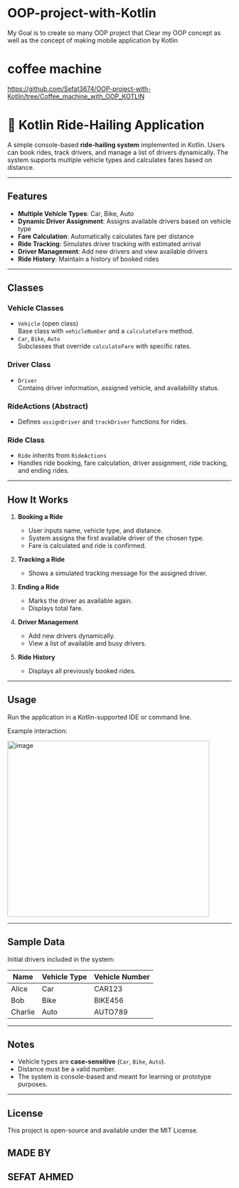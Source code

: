 # OOP-project-with-Kotlin
My Goal is to create so many OOP project  that Clear my OOP concept as well as the concept of making mobile application by Kotlin

# coffee machine 
https://github.com/Sefat3674/OOP-project-with-Kotlin/tree/Coffee_machine_with_OOP_KOTLIN


# 🚖 Kotlin Ride-Hailing Application

A simple console-based **ride-hailing system** implemented in Kotlin. Users can book rides, track drivers, and manage a list of drivers dynamically. The system supports multiple vehicle types and calculates fares based on distance.

---

## Features

- **Multiple Vehicle Types**: Car, Bike, Auto
- **Dynamic Driver Assignment**: Assigns available drivers based on vehicle type
- **Fare Calculation**: Automatically calculates fare per distance
- **Ride Tracking**: Simulates driver tracking with estimated arrival
- **Driver Management**: Add new drivers and view available drivers
- **Ride History**: Maintain a history of booked rides

---

## Classes

### Vehicle Classes
- `Vehicle` (open class)  
  Base class with `vehicleNumber` and a `calculateFare` method.
- `Car`, `Bike`, `Auto`  
  Subclasses that override `calculateFare` with specific rates.

### Driver Class
- `Driver`  
  Contains driver information, assigned vehicle, and availability status.

### RideActions (Abstract)
- Defines `assignDriver` and `trackDriver` functions for rides.

### Ride Class
- `Ride` inherits from `RideActions`
- Handles ride booking, fare calculation, driver assignment, ride tracking, and ending rides.

---

## How It Works

1. **Booking a Ride**
   - User inputs name, vehicle type, and distance.
   - System assigns the first available driver of the chosen type.
   - Fare is calculated and ride is confirmed.

2. **Tracking a Ride**
   - Shows a simulated tracking message for the assigned driver.

3. **Ending a Ride**
   - Marks the driver as available again.
   - Displays total fare.

4. **Driver Management**
   - Add new drivers dynamically.
   - View a list of available and busy drivers.

5. **Ride History**
   - Displays all previously booked rides.

---

## Usage

Run the application in a Kotlin-supported IDE or command line.  

Example interaction:

<img width="454" height="396" alt="image" src="https://github.com/user-attachments/assets/16e41117-d2b8-4037-97a3-be9f69528bb3" />


---

## Sample Data

Initial drivers included in the system:

| Name    | Vehicle Type | Vehicle Number |
|---------|--------------|----------------|
| Alice   | Car          | CAR123         |
| Bob     | Bike         | BIKE456        |
| Charlie | Auto         | AUTO789        |

---

## Notes

- Vehicle types are **case-sensitive** (`Car`, `Bike`, `Auto`).
- Distance must be a valid number.
- The system is console-based and meant for learning or prototype purposes.

---

## License

This project is open-source and available under the MIT License.
## MADE BY
## SEFAT AHMED

